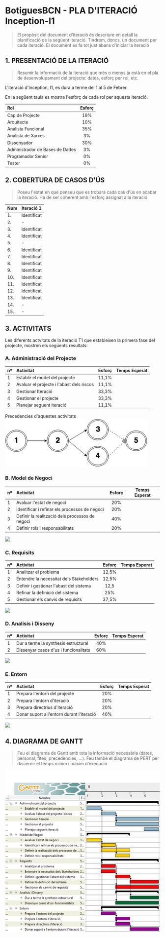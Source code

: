 
# BotiguesBCN - PLA D'ITERACIÓ Inception-I1 #

> El propòsit del document d'iteració és descriure en detall la planificació de la següent iteració. Tindrem, doncs, un document per cada iteració. El document es fa tot just abans d'iniciar la iteració

## 1. PRESENTACIÓ DE LA ITERACIÓ ##

> Resumir la informació de la iteració que més o menys ja està en el pla de desenvolupament del projecte: dates, esforç per rol, etc.

L'iteració d'Inception, I1, es dura a terme del 1 al 5 de Febrer.

En la següent taula es mostra l'esforç de cada rol per aquesta iteració.

|Rol|Esforç|
|:---|:---:|
|Cap de Projecte|19%|
|Arquitecte|10%|
|Analista Funcional|35%|
|Analista de Xarxes|3%|
|Dissenyador|30%|
|Administrador de Bases de Dades|3%|
|Programador Senior|0%|
|Tester|0%|

## 2. COBERTURA DE CASOS D'ÚS ##

> Poseu l'estat en què penseu que es trobarà cada cas d'ús en acabar la iteració. Ha de ser coherent amb l'esforç assignat a la iteració

|Num|Iteració 1|
|---|---|
|1.| Identificat|
|2.|-|
|3.|Identificat|
|4.|Identificat|
|5.|-|
|6.|Identificat|
|7.|Identificat|
|8.|Identificat|
|9.|Identificat|
|10.|Identificat|
|11.|Identificat|
|12.|Identificat|
|13.|Identificat|
|14.|-|
|15.|-|

## 3. ACTIVITATS ##


Les diferents actvitats de la iteració T1 que estableixen la primera fase del projecte, mostren els següents resultats:

### A. Administració del Projecte ###

nº|Activitat|Esforç|Temps Esperat
:---|:---|:---:|:---:
1|Establir el model del projecte|11,1%|
2|Avaluar el projecte i l'abast dels riscos|11,1%|
3|Gestionar Iteració|33,3%|
4|Gestionar el projecte|33,3%|
5|Planejar seguent iteració|11,1%|

Precedencies d'aquestes activitats
![](./imatges/PrecedenciesPlaIteracio/1.png)

### B. Model de Negoci ###

nº|Activitat|Esforç|Temps Esperat
:---|:---|:---:|:---:
1|Avaluar l'estat de negoci|20%|
2|Identificar i refinar els processos de negoci|20%|
3|Definir la realització dels processos de negoci|40%|
4|Definir rols i responsabilitats|20%|
![](./imatges/PrecedenciesPlaIteracio/2.png)
### C. Requisits ###

nº|Activitat|Esforç|Temps Esperat
:---|:---|:---:|:---:
1|Analitzar el problema|12,5%|
2|Entendre la necessitat dels Stakeholders|12,5%|
3|Definir i gestionar l'abast del sistema|12,5|
4|Refinar la definició del sistema|25%|
5|Gestionar els canvis de requisits|37,5%|
![](./imatges/PrecedenciesPlaIteracio/3.png)

### D. Analisis i Disseny ###

nº|Activitat|Esforç|Temps Esperat
:---|:---|:---:|:---:
1|Dur a terme la synthesis estructural|40%|
2|Dissenyar casos d'us i funcionalitats|60%|
![](./imatges/PrecedenciesPlaIteracio/4.png)
### E.  Entorn ###

nº|Activitat|Esforç|Temps Esperat
:---|:---|:---:|:---:
1|Prepara l'entorn del projecte|20%|
2|Prepara l'entorn d'iteració|20%|
3|Prepara directrius d'iteració|20%|
4|Donar suport a l'entorn durant l'iteració|40%|
![](./imatges/PrecedenciesPlaIteracio/5.png)


## 4. DIAGRAMA DE GANTT ##

> Feu el diagrama de Gantt amb tota la informació necessària (dates, personal, fites, precedències, ...). Feu també el diagrama de PERT per discernir el temps mínim i màxim d'execució

![](./imatges/Inception.png)